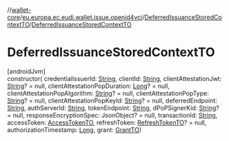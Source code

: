 //[wallet-core](../../../index.md)/[eu.europa.ec.eudi.wallet.issue.openid4vci](../index.md)/[DeferredIssuanceStoredContextTO](index.md)/[DeferredIssuanceStoredContextTO](-deferred-issuance-stored-context-t-o.md)

# DeferredIssuanceStoredContextTO

[androidJvm]\
constructor(
credentialIssuerId: [String](https://kotlinlang.org/api/latest/jvm/stdlib/kotlin/-string/index.html),
clientId: [String](https://kotlinlang.org/api/latest/jvm/stdlib/kotlin/-string/index.html),
clientAttestationJwt: [String](https://kotlinlang.org/api/latest/jvm/stdlib/kotlin/-string/index.html)? =
null,
clientAttestationPopDuration: [Long](https://kotlinlang.org/api/latest/jvm/stdlib/kotlin/-long/index.html)? =
null,
clientAttestationPopAlgorithm: [String](https://kotlinlang.org/api/latest/jvm/stdlib/kotlin/-string/index.html)? =
null,
clientAttestationPopType: [String](https://kotlinlang.org/api/latest/jvm/stdlib/kotlin/-string/index.html)? =
null,
clientAttestationPopKeyId: [String](https://kotlinlang.org/api/latest/jvm/stdlib/kotlin/-string/index.html)? =
null,
deferredEndpoint: [String](https://kotlinlang.org/api/latest/jvm/stdlib/kotlin/-string/index.html),
authServerId: [String](https://kotlinlang.org/api/latest/jvm/stdlib/kotlin/-string/index.html),
tokenEndpoint: [String](https://kotlinlang.org/api/latest/jvm/stdlib/kotlin/-string/index.html),
dPoPSignerKid: [String](https://kotlinlang.org/api/latest/jvm/stdlib/kotlin/-string/index.html)? =
null, responseEncryptionSpec: JsonObject? = null,
transactionId: [String](https://kotlinlang.org/api/latest/jvm/stdlib/kotlin/-string/index.html),
accessToken: [AccessTokenTO](../-access-token-t-o/index.md),
refreshToken: [RefreshTokenTO](../-refresh-token-t-o/index.md)? = null,
authorizationTimestamp: [Long](https://kotlinlang.org/api/latest/jvm/stdlib/kotlin/-long/index.html),
grant: [GrantTO](../-grant-t-o/index.md))
